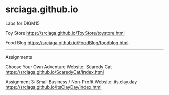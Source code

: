 # srciaga.github.io
Labs for DIGM15

Toy Store
https://srciaga.github.io/ToyStore/toystore.html

Food Blog
https://srciaga.github.io/FoodBlog/foodblog.html

---

Assignments

Choose Your Own Adventure Website: Scaredy Cat
https://srciaga.github.io/ScaredyCat/index.html

Assignment 3: Small Business / Non-Profit Website: its.clay.day
https://srciaga.github.io/ItsClayDay/index.html
